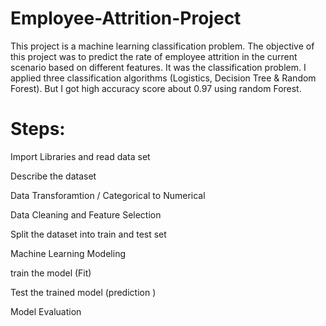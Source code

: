 # Employee-Attrition-Project

This project is a machine learning classification problem. The objective of this project was to predict the rate of employee attrition in the current scenario based on different features. It was the classification problem. I applied three classification algorithms (Logistics, Decision Tree & Random Forest). But I got high accuracy score about 0.97 using random Forest.

# Steps:
Import Libraries and read data set

Describe the dataset

Data Transforamtion / Categorical to Numerical

Data Cleaning and Feature Selection

Split the dataset into train and test set

Machine Learning Modeling

train the model (Fit)

Test the trained model (prediction )

Model Evaluation
